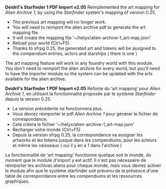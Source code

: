 **Deidril's Starfinder 1 PDF Import v2.05**
Reimplemented the art mapping for *Alien Archive 1*, by using the *Starfinder* system's mapping of version 0.25.

- The previous art mapping will no longer work.
- You will need to reimport the alien archive pdf to generate the art mapping file.
- It will create the mapping file '~/helyx/alien-archive-1_art-map.json'
- Reload your world (Ctrl+F5)
- Thanks to sfrpg 0.25, the generated art and tokens will be assigned to the compendium entries, actors and starships ( there is one )

The art mapping feature will work in any foundry world with this module. You don't need to reimport the alien archive for every world,
but you'll need to have the importer module so the system can be updated with the arts available for the alien archive.


**Deidril's Starfinder 1 PDF Import v2.05**
Refonte du 'art mapping' pour *Alien Archive 1*, en utilisant la fonctionnalité proposée par le système *Starfinder* depuis la version 0.25.

- La version précédente ne fonctionnera plus.
- Vous devrez réimporter le pdf *Alien Archive 1* pour générer le fichier de correspondance.
- Cela créera le fichier '~/helyx/alien-archive-1_art-map.json'
- Recharger votre monde (Ctrl+F5)
- Depuis la version sfrpg 0.25, la correspondance va assigner les artworks et les tokens jusque dans les compendiums, pour les acteurs et même
les vaisseaux ( oui il y en a 1 dans l'archive )

La fonctionnalité de 'art mapping' fonctionne quelque soit le monde, du moment que le module d'import y est actif. 
Il n'est pas nécessaire de réimporter les archives aliens pour chaque monde, mais vous devrez activer le module 
afin que le système starfinder soit prévenu de la présence d'une table de correspondance entre les compendiums et les 
ressources graphiques.




